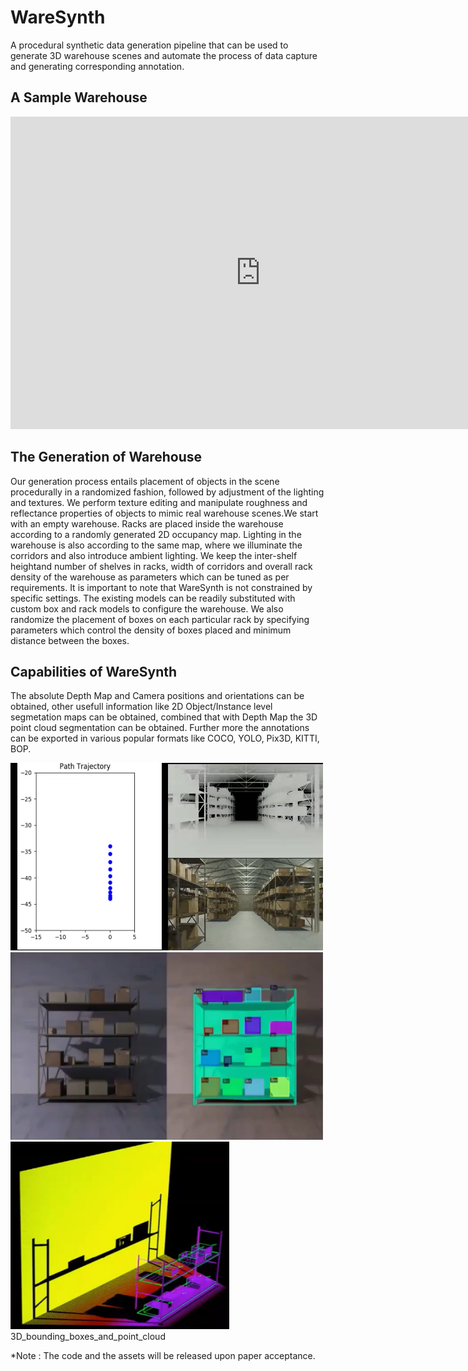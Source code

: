 # WareSynth

 A procedural synthetic  data  generation pipeline  that  can  be  used  to  generate  3D  warehouse  scenes and  automate  the  process  of  data  capture  and  generating corresponding  annotation.

## A Sample Warehouse
<embed width="800" height="500" src="https://www.youtube.com/embed/inYH3Hqf-Ek" title="YouTube video player" frameborder="0" allow="accelerometer; autoplay; clipboard-write; encrypted-media; gyroscope; picture-in-picture" allowfullscreen>

## The Generation of Warehouse

Our  generation  process  entails  placement  of  objects  in the scene procedurally in a randomized fashion, followed by adjustment of the lighting and textures. We perform texture editing and manipulate roughness and reflectance properties of objects to mimic real warehouse scenes.We  start  with  an  empty  warehouse.  Racks  are  placed inside the warehouse according to a randomly generated 2D occupancy map. Lighting in the warehouse is also according to the same map, where we illuminate the corridors and also introduce  ambient  lighting.  We  keep  the  inter-shelf  heightand  number  of  shelves  in  racks,  width  of  corridors  and overall  rack  density  of  the  warehouse  as  parameters  which can be tuned as per requirements. It is important to note that WareSynth is  not  constrained  by specific  settings.  The existing models can be readily substituted with custom box and rack models to configure the warehouse. We   also   randomize   the   placement   of   boxes   on   each particular  rack  by  specifying  parameters  which  control  the density of boxes placed and minimum distance between the boxes.

## Capabilities of WareSynth

The absolute Depth Map and Camera positions and orientations can be obtained, other usefull information like 2D Object/Instance level segmetation maps can be obtained, combined that with Depth Map the 3D point cloud segmentation can be obtained. Further more the annotations can be exported in various popular formats like COCO, YOLO, Pix3D, KITTI, BOP.


<!--![Alt Text](./assets/Depth_and_trajectory.png)-->
<img src="./assets/Depth_and_trajectory.png" alt="Depth and Trajectory Example" width="500" height="300"> 
<img src="./assets/segmentation_maps.png" alt="Depth and Trajectory Example" width="500" height="300"> 
<img src="./assets/3D_bounding_boxes_and_point_cloud.png" alt="Depth and Trajectory Example" width="350" height="300"> 
3D_bounding_boxes_and_point_cloud

*Note : The code and the assets will be released upon paper acceptance.